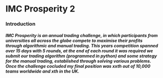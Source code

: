 # IMC Prosperity 2
### Introduction
##### IMC Prosperity is an annual trading challenge, in which participants from universities all across the globe compete to maximise their profits through algorithmic and manual trading. This years competition spanned over 15 days with 5 rounds, at the end of each round it was required we submit our trading algorithm (programmed in python) and some strategy for the manual trading, established through solving various problems. Once the challenge cocluded my final position was xxth out of 10,000 teams worldwide and xth in the UK.
